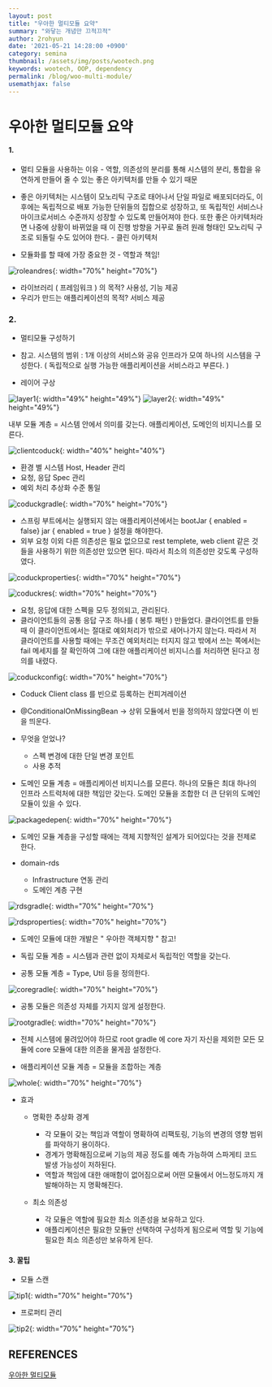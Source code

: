 ```yaml
---
layout: post
title: "우아한 멀티모듈 요약"
summary: "와닿는 개념만 끄적끄적"
author: 2rohyun
date: '2021-05-21 14:28:00 +0900'
category: semina
thumbnail: /assets/img/posts/wootech.png
keywords: wootech, OOP, dependency
permalink: /blog/woo-multi-module/
usemathjax: false
---
```


# 우아한 멀티모듈 요약

#### 1.

- 멀티 모듈을 사용하는 이유 - 역할, 의존성의 분리를 통해 시스템의 분리, 통합을 유연하게 만들어 줄 수 있는 좋은 아키텍처를 만들 수 있기 때문

- 좋은 아키텍처는 시스템이 모노리틱 구조로 태어나서 단일 파일로 배포되더라도, 이후에는 독립적으로 배포 가능한 단위들의 집합으로 성장하고, 또 독립적인 서비스나 마이크로서비스 수준까지 성장할 수 있도록 만들어져야 한다. 또한 좋은 아키텍처라면 나중에 상황이 바뀌었을 때 이 진행 방향을 거꾸로 돌려 원래 형태인 모노리틱 구조로 되돌릴 수도 있어야 한다. - 클린 아키텍처 

- 모듈화를 할 때에 가장 중요한 것 - 역할과 책임! 

![roleandres](/assets/img/posts/roleandres.png){: width="70%" height="70%"}

- 라이브러리 ( 프레임워크 ) 의 목적? 사용성, 기능 제공
- 우리가 만드는 애플리케이션의 목적? 서비스 제공 


### 2.

- 멀티모듈 구성하기

- 참고. 시스템의 범위 : 1개 이상의 서비스와 공유 인프라가 모여 하나의 시스템을 구성한다. ( 독립적으로 실행 가능한 애플리케이션을 서비스라고 부른다. )

- 레이어 구상

![layer1](/assets/img/posts/layer1.png){: width="49%" height="49%"}  ![layer2](/assets/img/posts/layer2.png){: width="49%" height="49%"}

내부 모듈 계층 = 시스템 안에서 의미를 갖는다. 애플리케이션, 도메인의 비지니스를 모른다. 

![clientcoduck](/assets/img/posts/clientcoduck.png){: width="40%" height="40%"}

- 환경 별 시스템 Host, Header 관리
- 요청, 응답 Spec 관리
- 예외 처리 추상화 수준 통일


![coduckgradle](/assets/img/posts/coduckgradle.png){: width="70%" height="70%"}

- 스프링 부트에서는 실행되지 않는 애플리케이션에서는 bootJar { enabled = false} jar { enabled = true } 설정을 해야한다.
- 외부 요청 이외 다른 의존성은 필요 없으므로 rest templete, web client 같은 것 들을 사용하기 위한 의존성만 있으면 된다. 따라서 최소의 의존성만 갖도록 구성하였다.


![coduckproperties](/assets/img/posts/coduckproperties.png){: width="70%" height="70%"}


![coduckres](/assets/img/posts/coduckres.png){: width="70%" height="70%"}

- 요청, 응답에 대한 스펙을 모두 정의되고, 관리된다.
- 클라이언트들의 공통 응답 구조 하나를 ( 봉투 패턴 ) 만들었다. 클라이언트를 만들 때 이 클라이언트에서는 절대로 예외처리가 밖으로 새어나가지 않는다. 따라서 저 클라이언트를 사용할 때에는 무조건 예외처리는 터지지 않고 밖에서 쓰는 쪽에서는 fail 메세지를 잘 확인하여 그에 대한 애플리케이션 비지니스를 처리하면 된다고 정의를 내렸다.


![coduckconfig](/assets/img/posts/coduckconfig.png){: width="70%" height="70%"}

- Coduck Client class 를 빈으로 등록하는 컨피겨레이션
- @ConditionalOnMissingBean -> 상위 모듈에서 빈을 정의하지 않았다면 이 빈을 띄운다.

- 무엇을 얻었나?
    - 스펙 변경에 대한 단일 변경 포인트 
    - 사용 추적


- 도메인 모듈 계층 = 애플리케이션 비지니스를 모른다. 하나의 모듈은 최대 하나의 인프라 스트럭처에 대한 책임만 갖는다. 도메인 모듈을 조합한 더 큰 단위의 도메인 모듈이 있을 수 있다.


![packagedepen](/assets/img/posts/packagedepen.png){: width="70%" height="70%"} 

- 도메인 모듈 계층을 구성할 때에는 객체 지향적인 설계가 되어있다는 것을 전제로 한다.

- domain-rds
    - Infrastructure 연동 관리
    - 도메인 계층 구현

![rdsgradle](/assets/img/posts/rdsgradle.png){: width="70%" height="70%"}


![rdsproperties](/assets/img/posts/rdsproperties.png){: width="70%" height="70%"}

- 도메인 모듈에 대한 개발은 " 우아한 객체지향 " 참고!

- 독립 모듈 계층 = 시스템과 관련 없이 자체로서 독립적인 역할을 갖는다.

- 공통 모듈 계층 = Type, Util 등을 정의한다.


![coregradle](/assets/img/posts/coregradle.png){: width="70%" height="70%"}

- 공통 모듈은 의존성 자체를 가지지 않게 설정한다.


![rootgradle](/assets/img/posts/rootgradle.png){: width="70%" height="70%"}

- 전체 시스템에 물려있어야 하므로 root gradle 에 core 자기 자신을 제외한 모든 모듈에 core 모듈에 대한 의존을 물게끔 설정한다. 

- 애플리케이션 모듈 계층 = 모듈을 조합하는 계층


![whole](/assets/img/posts/whole.png){: width="70%" height="70%"}


- 효과 
    - 명확한 추상화 경계
        - 각 모듈이 갖는 책임과 역할이 명확하여 리팩토링, 기능의 변경의 영향 범위를 파악하기 용이하다.
        - 경계가 명확해짐으로써 기능의 제공 정도를 예측 가능하여 스파게티 코드 발생 가능성이 저하된다.
        - 역할과 책임에 대한 애매함이 없어짐으로써 어떤 모듈에서 어느정도까지 개발해야하는 지 명확해진다.

    - 최소 의존성
        - 각 모듈은 역할에 필요한 최소 의존성을 보유하고 있다.
        - 애플리케이션은 필요한 모듈만 선택하여 구성하게 됨으로써 역할 및 기능에 필요한 최소 의존성만 보유하게 된다.


#### 3. 꿀팁

- 모듈 스캔 

![tip1](/assets/img/posts/tip1.png){: width="70%" height="70%"}


- 프로퍼티 관리

![tip2](/assets/img/posts/tip2.png){: width="70%" height="70%"}


## REFERENCES
[우아한 멀티모듈](https://www.youtube.com/watch?v=nH382BcycHc)



